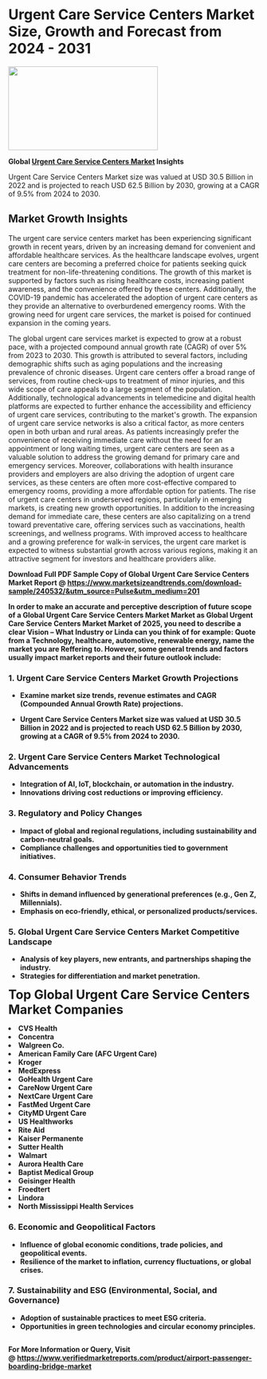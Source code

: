 <H1>Urgent Care Service Centers Market Size, Growth and Forecast from 2024 - 2031</H1><img class="aligncenter size-medium wp-image-584254" src="https://thirdeyenews.in/wp-content/uploads/2024/09/Global-Market-Research-300x168.jpeg" alt="" width="300" height="168" /><p><strong>Global&nbsp;<a href="https://www.marketsizeandtrends.com/download-sample/240532/&amp;utm_source=Pulse&amp;utm_medium=201">Urgent Care Service Centers Market</a> Insights</strong></p><p>Urgent Care Service Centers Market size was valued at USD 30.5 Billion in 2022 and is projected to reach USD 62.5 Billion by 2030, growing at a CAGR of 9.5% from 2024 to 2030.</p><p><h2>Market Growth Insights</h2> <p>The urgent care service centers market has been experiencing significant growth in recent years, driven by an increasing demand for convenient and affordable healthcare services. As the healthcare landscape evolves, urgent care centers are becoming a preferred choice for patients seeking quick treatment for non-life-threatening conditions. The growth of this market is supported by factors such as rising healthcare costs, increasing patient awareness, and the convenience offered by these centers. Additionally, the COVID-19 pandemic has accelerated the adoption of urgent care centers as they provide an alternative to overburdened emergency rooms. With the growing need for urgent care services, the market is poised for continued expansion in the coming years.</p> <p><strong></strong></p> <p>The global urgent care services market is expected to grow at a robust pace, with a projected compound annual growth rate (CAGR) of over 5% from 2023 to 2030. This growth is attributed to several factors, including demographic shifts such as aging populations and the increasing prevalence of chronic diseases. Urgent care centers offer a broad range of services, from routine check-ups to treatment of minor injuries, and this wide scope of care appeals to a large segment of the population. Additionally, technological advancements in telemedicine and digital health platforms are expected to further enhance the accessibility and efficiency of urgent care services, contributing to the market's growth. The expansion of urgent care service networks is also a critical factor, as more centers open in both urban and rural areas. As patients increasingly prefer the convenience of receiving immediate care without the need for an appointment or long waiting times, urgent care centers are seen as a valuable solution to address the growing demand for primary care and emergency services. Moreover, collaborations with health insurance providers and employers are also driving the adoption of urgent care services, as these centers are often more cost-effective compared to emergency rooms, providing a more affordable option for patients. The rise of urgent care centers in underserved regions, particularly in emerging markets, is creating new growth opportunities. In addition to the increasing demand for immediate care, these centers are also capitalizing on a trend toward preventative care, offering services such as vaccinations, health screenings, and wellness programs. With improved access to healthcare and a growing preference for walk-in services, the urgent care market is expected to witness substantial growth across various regions, making it an attractive segment for investors and healthcare providers alike. <p><strong></p><p><span class=""><strong>Download Full PDF Sample Copy of Global Urgent Care Service Centers Market Report</strong> @ <a href="https://www.marketsizeandtrends.com/download-sample/240532/&amp;utm_source=Pulse&amp;utm_medium=201" target="_blank">https://www.marketsizeandtrends.com/download-sample/240532/&amp;utm_source=Pulse&amp;utm_medium=201</a></span></p><p>In order to make an accurate and perceptive description of future scope of a Global&nbsp;Urgent Care Service Centers Market Market as Global&nbsp;Urgent Care Service Centers Market Market of 2025, you need to describe a clear Vision &ndash; What Industry or Linda can you think of for example: Quote from a Technology, healthcare, automotive, renewable energy, name the market you are Reffering to. However, some general trends and factors usually impact market reports and their future outlook include:</p><h3>1.&nbsp;<strong>Urgent Care Service Centers Market Growth Projections</strong></h3><ul><li>Examine market size trends, revenue estimates and CAGR (Compounded Annual Growth Rate) projections.</li><li><p>Urgent Care Service Centers Market size was valued at USD 30.5 Billion in 2022 and is projected to reach USD 62.5 Billion by 2030, growing at a CAGR of 9.5% from 2024 to 2030.</p></li></ul><h3>2.&nbsp;<strong>Urgent Care Service Centers Market Technological Advancements</strong></h3><ul><li>Integration of AI, IoT, blockchain, or automation in the industry.</li><li>Innovations driving cost reductions or improving efficiency.</li></ul><h3>3.&nbsp;<strong>Regulatory and Policy Changes</strong></h3><ul><li>Impact of global and regional regulations, including sustainability and carbon-neutral goals.</li><li>Compliance challenges and opportunities tied to government initiatives.</li></ul><h3>4.&nbsp;<strong>Consumer Behavior Trends</strong></h3><ul><li>Shifts in demand influenced by generational preferences (e.g., Gen Z, Millennials).</li><li>Emphasis on eco-friendly, ethical, or personalized products/services.</li></ul><h3>5.&nbsp;<strong>Global Urgent Care Service Centers Market Competitive Landscape</strong></h3><ul><li>Analysis of key players, new entrants, and partnerships shaping the industry.</li><li>Strategies for differentiation and market penetration.</li></ul><p data-pm-slice="1 1 []"><span style="color: inherit; font-family: inherit; font-size: 25px;">Top Global Urgent Care Service Centers Market Companies</span></p><div class="" data-test-id=""><p><li>CVS Health</li><li> Concentra</li><li> Walgreen Co.</li><li> American Family Care (AFC Urgent Care)</li><li> Kroger</li><li> MedExpress</li><li> GoHealth Urgent Care</li><li> CareNow Urgent Care</li><li> NextCare Urgent Care</li><li> FastMed Urgent Care</li><li> CityMD Urgent Care</li><li> US Healthworks</li><li> Rite Aid</li><li> Kaiser Permanente</li><li> Sutter Health</li><li> Walmart</li><li> Aurora Health Care</li><li> Baptist Medical Group</li><li> Geisinger Health</li><li> Froedtert</li><li> Lindora</li><li> North Mississippi Health Services</li></p></div><h3>6.&nbsp;<strong>Economic and Geopolitical Factors</strong></h3><ul><li>Influence of global economic conditions, trade policies, and geopolitical events.</li><li>Resilience of the market to inflation, currency fluctuations, or global crises.</li></ul><h3>7.&nbsp;<strong>Sustainability and ESG (Environmental, Social, and Governance)</strong></h3><ul><li>Adoption of sustainable practices to meet ESG criteria.</li><li>Opportunities in green technologies and circular economy principles.</li></ul><h2><strong style="font-size: 14px;">For More Information or Query, Visit @&nbsp;</strong><a style="background-color: #ffffff; font-size: 14px;" href="https://www.marketsizeandtrends.com/report/urgent-care-service-centers-market/" target="_blank">https://www.verifiedmarketreports.com/product/airport-passenger-boarding-bridge-market</a></h2>
